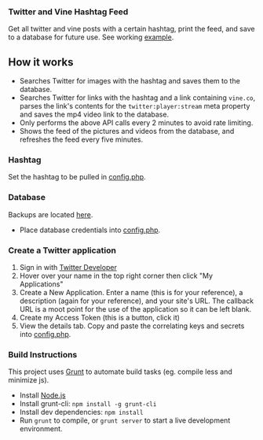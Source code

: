 ### Twitter and Vine Hashtag Feed
Get all twitter and vine posts with a certain hashtag, print the feed, and save to a database for future use. See working [example](http://junit.co/twitter-vine/).

## How it works
- Searches Twitter for images with the hashtag and saves them to the database.
- Searches Twitter for links with the hashtag and a link containing ```vine.co```, parses the link's contents for the ```twitter:player:stream``` meta property and saves the mp4 video link to the database.
- Only performs the above API calls every 2 minutes to avoid rate limiting.
- Shows the feed of the pictures and videos from the database, and refreshes the feed every five minutes.

### Hashtag
Set the hashtag to be pulled in [config.php](https://github.com/jfrazelle/twitter-vine/tree/master/config.php).

### Database
Backups are located [here](https://github.com/jfrazelle/twitter-vine/tree/master/db).
- Place database credentials into [config.php](https://github.com/jfrazelle/twitter-vine/tree/master/config.php).

### Create a Twitter application
1. Sign in with [Twitter Developer](https://dev.twitter.com/)
2. Hover over your name in the top right corner then click "My Applications"
3. Create a New Application. Enter a name (this is for your reference), a description (again for your reference), and your site's URL. The callback URL is a moot point for the use of the application so it can be left blank.
4. Create my Access Token (this is a button, click it)
5. View the details tab. Copy and paste the correlating keys and secrets into [config.php](https://github.com/jfrazelle/twitter-vine/tree/master/config.php).

### Build Instructions
This project uses [Grunt](http://gruntjs.com) to automate build tasks (eg. compile less and minimize js).
- Install [Node.js](http://nodejs.org)
- Install grunt-cli: `npm install -g grunt-cli`
- Install dev dependencies: `npm install`
- Run `grunt` to compile, or `grunt server` to start a live development environment.


